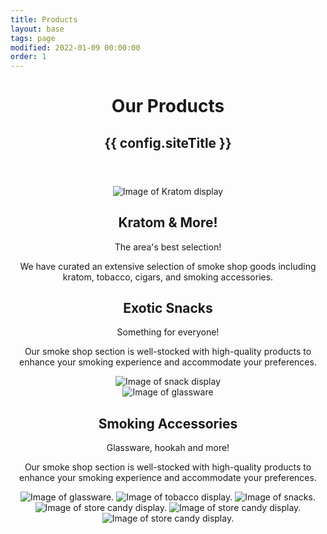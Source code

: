 ```yaml
---
title: Products
layout: base
tags: page
modified: 2022-01-09 00:00:00
order: 1
---
```

<header>
    <header class="bg-black mb-10 md:mb-20">
        <h1 class="pt-16 md:pt-24 px-4 text-center">
            <span class="text-4xl md:text-8xl font-bold leading-none text-transparent bg-clip-text bg-gradient-to-r from-indigo-400 via-purple-300 to-pink-300 px-4">
                Our Products
            </span>
        </h1>
        <h2 class="py-6 md:py-20 text-xl md:text-3xl font-bold text-center text-purple-300 px-4 uppercase">
            {{ config.siteTitle }}
        </h2>
    </header>
    <div class="min-h-screen max-w-6xl mx-auto">
        <section class="prose md:prose-lg mx-auto max-w-6xl px-4">
            <div class="grid md:grid-cols-12  px-4 mx-auto mt-10 md:mt-20 mb-10 md:mb-40">
                <div class="md:col-span-6 mx-auto">
                    <img src="/images/kratom-640px.webp" class="mx-auto shadow-lg rounded" alt="Image of Kratom display">
                </div>
                <div class="md:col-span-6 mx-auto text-center">
                    <h2 class="text-purple-800 text-3xl md:text-5xl mt-10 md:mt-10 mb-2 font-bold mx-auto">Kratom &amp; More!</h2>
                    <p class="text-xl leading-relaxed text-purple-700 font-bold uppercase">The area's best selection!</p>
                    <p class="px-6 text-lg mt-10">We have curated an extensive selection of smoke shop goods including kratom, tobacco, cigars, and smoking accessories.</p>
                </div>
            </div>
            <div class="grid md:grid-cols-12 px-4 mx-auto mt-4 md:mt-20 md:mb-40">
                <div class="md:col-span-6 mx-auto text-center">
                    <h2 class="text-purple-800 text-3xl md:text-5xl  md:mt-10 mb-2 font-bold mx-auto">Exotic Snacks</h2>
                    <p class="text-xl leading-relaxed text-purple-700 font-bold uppercase">Something for everyone!</p>
                    <p class="px-6 text-lg mt-10 mb-4">Our smoke shop section is well-stocked with high-quality products to enhance your smoking experience and accommodate your preferences.</p>
                </div>
                <div class="md:col-span-6 mx-auto">
                    <img src="/images/rack-640px.webp" class="mx-auto shadow-lg rounded" alt="Image of snack display">
                </div>
            </div>
            <div class="grid md:grid-cols-12 px-4 mx-auto mt-10 md:mt-20 mb-10 md:mb-40">
                <div class="md:col-span-6 mx-auto">
                    <img src="/images/wall.jpg" class="mx-auto shadow-lg rounded" alt="Image of glassware">
                </div>
                <div class="md:col-span-6 mx-auto text-center">
                    <h2 class="text-purple-800 text-3xl md:text-5xl md:mt-10 mb-2 font-bold mx-auto">Smoking Accessories</h2>
                     <p class="text-xl leading-relaxed text-purple-700 font-bold uppercase">Glassware, hookah and more!</p>
                    <p class="px-6 text-lg mt-10 mb-4">Our smoke shop section is well-stocked with high-quality products to enhance your smoking experience and accommodate your preferences.</p>
                </div>
            </div>
            <div class="grid md:grid-cols-3 gap-4 px-4">
                <img src="/images/display02.jpg" class="mx-auto shadow-lg rounded block" alt="Image of glassware.">
                <img src="/images/tobacco.jpg" class="mx-auto shadow-lg rounded block" alt="Image of tobacco display.">
                <img src="/images/snacks01.jpg" class="mx-auto shadow-lg rounded block" alt="Image of snacks.">
                <img src="/images/candy01.jpg" class="mx-auto shadow-lg rounded block" alt="Image of store candy display.">
                <img src="/images/candy02.jpg" class="mx-auto shadow-lg rounded block" alt="Image of store candy display.">
                <img src="/images/candy.jpg" class="mx-auto shadow-lg rounded block" alt="Image of store candy display.">
            </div>
        </section>
    </div>
